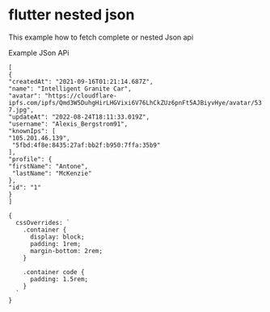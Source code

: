 # flutter nested json
This example how to fetch complete or nested Json api

Example JSon APi <br>

`[` <br>
`{  ` <br>
  `"createdAt": "2021-09-16T01:21:14.687Z",`  <br>
  `"name": "Intelligent Granite Car",`  <br>
  `"avatar": "https://cloudflare-ipfs.com/ipfs/Qmd3W5DuhgHirLHGVixi6V76LhCkZUz6pnFt5AJBiyvHye/avatar/537.jpg",`  <br>
  `"updateAt": "2022-08-24T18:11:33.019Z",`  <br>
  `"username": "Alexis_Bergstrom91",`  <br>
  `"knownIps": [`  <br>
    `"105.201.46.139",`  <br>
   ` "5fbd:4f8e:8435:27af:bb2f:b950:7ffa:35b9"` <br>
  `],`  <br>
  `"profile": {`  <br>
    `"firstName": "Antone",`  <br>
   ` "lastName": "McKenzie"`  <br>
  `},`  <br>
  `"id": "1"`  <br>
  `}` <br>
`]` <br>

```
{
  cssOverrides: `
    .container {
      display: block;
      padding: 1rem;
      margin-bottom: 2rem;
    }

    .container code {
      padding: 1.5rem;
    }
  `
}
```
